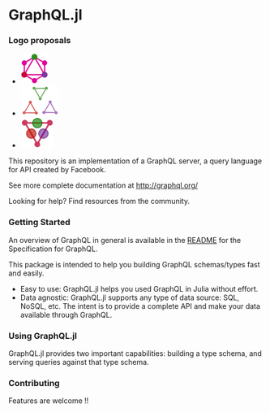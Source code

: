 # GraphQL.jl  
### Logo proposals  
+ <img src="https://github.com/codeneomatrix/GraphQL.jl/blob/master/graphqljl.jpg" height="60"/>
+ <img src="https://github.com/codeneomatrix/GraphQL.jl/blob/master/graphqljl2.jpg" height="60"/>
+ <img src="https://github.com/codeneomatrix/GraphQL.jl/blob/master/graphqljl3.jpg" height="60"/>


This repository is an implementation of a GraphQL server, a query language for API created by Facebook.

See more complete documentation at http://graphql.org/

Looking for help? Find resources from the community.

### Getting Started

An overview of GraphQL in general is available in the [README](https://github.com/facebook/graphql/blob/master/README.md) for the Specification for GraphQL.


This package is intended to help you building GraphQL schemas/types fast and easily.
+ Easy to use: GraphQL.jl helps you used GraphQL in Julia without effort.
+ Data agnostic: GraphQL.jl supports any type of data source: SQL, NoSQL, etc. The intent is to provide a complete API and make your data available through GraphQL.

### Using GraphQL.jl

GraphQL.jl provides two important capabilities: building a type schema, and serving queries against that type schema.


### Contributing
Features are welcome !!

